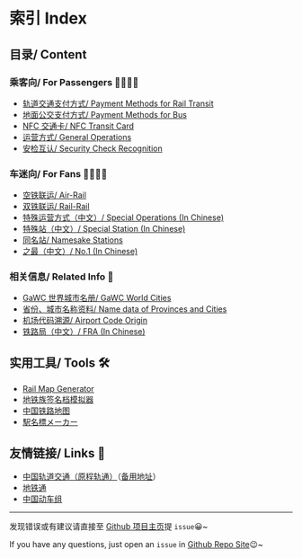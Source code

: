 # 索引 Index 

## 目录/ Content

### 乘客向/ For Passengers 👨‍🚀👩‍🚀
- [轨道交通支付方式/ Payment Methods for Rail Transit](https://ivysauro.github.io/CNRT/data/Pay)
- [地面公交支付方式/ Payment Methods for Bus](https://ivysauro.github.io/CNRT/data/Bus%20Pay)
- [NFC 交通卡/ NFC Transit Card](https://ivysauro.github.io/CNRT/data/NFC)
- [运营方式/ General Operations](https://ivysauro.github.io/CNRT/data/General%20Operations)
- [安检互认/ Security Check Recognition](https://ivysauro.github.io/CNRT/data/Security%20Check)

### 车迷向/ For Fans 🕵️‍♂️🕵️‍♀️
- [空铁联运/ Air-Rail](https://ivysauro.github.io/CNRT/data/Air-Rail)
- [双铁联运/ Rail-Rail](https://ivysauro.github.io/CNRT/data/Rail-Rail)
- [特殊运营方式（中文）/ Special Operations (In Chinese)](https://ivysauro.github.io/CNRT/data/Special%20Operations)
- [特殊站（中文）/ Special Station (In Chinese)](https://ivysauro.github.io/CNRT/data/Special%20Station)
- [同名站/ Namesake Stations](https://ivysauro.github.io/CNRT/data/Namesake)
- [之最（中文）/ No.1 (In Chinese)](https://ivysauro.github.io/CNRT/data/zui)

### 相关信息/ Related Info 🧷
- [GaWC 世界城市名册/ GaWC World Cities](https://ivysauro.github.io/CNRT/data/GaWC)
- [省份、城市名称资料/ Name data of Provinces and Cities](https://ivysauro.github.io/CNRT/data/Name)
- [机场代码溯源/ Airport Code Origin](https://ivysauro.github.io/CNRT/data/Airport)
- [铁路局（中文）/ FRA (In Chinese)](https://ivysauro.github.io/CNRT/data/FRA)

## 实用工具/ Tools 🛠
- [Rail Map Generator](https://wongchito.github.io/RailMapGenerator/)
- [地铁族签名档模拟器](https://imisty.github.io/Metro-Simulator/dist/index.html)
- [中国铁路地图](http://cnrail.geogv.org/zhcn/?useMapboxGl=true)
- [駅名標メーカー](http://aniani.me/station/)

## 友情链接/ Links 🔗
- [中国轨道交通（原程轨通）](https://urbanrail.china-emu.cn/)（[备用地址](https://mcmcrt.china-emu.cn/)）
- [地铁通](http://www.metroman.cn/)
- [中国动车组](https://www.china-emu.cn/)

---
发现错误或有建议请直接至 [Github 项目主页](https://github.com/Ivysauro/CNRT)提 `issue`😀~

If you have any questions, just open an `issue` in [Github Repo Site](https://github.com/Ivysauro/CNRT)😉~
